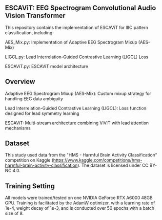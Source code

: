 ## ESCAViT: EEG Spectrogram Convolutional Audio Vision Transformer

This repository contains the implementation of ESCAViT for IIIC pattern classification, including:

AES_Mix.py: Implementation of Adaptive EEG Spectrogram Mixup (AES-Mix)

LIGCL.py: Lead Interrelation-Guided Contrastive Learning (LIGCL) Loss

ESCAViT.py: ESCAViT model architecture


## Overview
Adaptive EEG Spectrogram Mixup (AES-Mix): Custom mixup strategy for handling EEG data ambiguity

Lead Interrelation-Guided Contrastive Learning (LIGCL): Loss function designed for lead symmetry learning

ESCAViT: Multi-stream architecture combining ViViT with lead attention mechanisms


## Dataset
This study used data from the "HMS - Harmful Brain Activity Classification" competition on Kaggle (https://www.kaggle.com/competitions/hms-harmful-brain-activity-classification). The dataset is licensed under CC BY-NC 4.0.


## Training Setting
All models were trained/tested on one NVIDIA GeForce RTX A6000 48GB GPU. Training is facilitated by the AdamW optimizer, with a learning rate of 1e-4, weight decay of 1e-3, and is conducted over 50 epochs with a batch size of 8.
